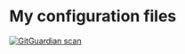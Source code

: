 # My configuration files

[![GitGuardian scan](https://github.com/anywindblows/dotfiles/actions/workflows/gitguardian.yml/badge.svg?branch=main)](https://github.com/anywindblows/dotfiles/actions/workflows/gitguardian.yml)
